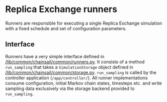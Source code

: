 # Replica Exchange runners

Runners are responsible for executing a single Replica Exchange simulation with a fixed schedule and set of configuration parameters.

## Interface

Runners have a very simple interface defined in [/lib/common/chainsail/common/runners.py](/lib/common/chainsail/common/runners.py).
It consists of a method `run_sampling` that takes a `SimulationStorage` object defined in [/lib/common/chainsail/common/storage.py](/lib/common/chainsail/common/storage.py).
`run_sampling` is called by the controller application (`/app/controller/`).
All runner implementations consume configuration, initial Markov chain states, timesteps etc. and write sampling data exclusively via the storage backend provided to `run_sampling`.
